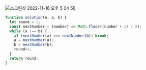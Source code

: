 ![스크린샷 2022-11-16 오후 5 04 58](https://user-images.githubusercontent.com/39263149/202122499-17549113-de40-4339-b1f7-06aacb786f5d.png)

```javascript
function solution(n, a, b) {
  let round = 1;
  const nextNumber = (number) => Math.floor((number + 1) / 2);
  while (a !== b) {
    if (nextNumber(a) === nextNumber(b)) break;
    a = nextNumber(a);
    b = nextNumber(b);
    round++;
  }
  return round;
}
```
